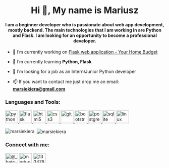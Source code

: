 <h1 align="center">Hi 👋, My name is Mariusz</h1>
<h4 align="center">I am a beginner developer who is passionate about web app development, mostly backend. The main technologies that I am working in are Python and Flask<!--, Django-->. I am looking for an opportunity to become a professional developer.</h4>

- 🔭 I’m currently working on [Flask web application - Your Home Budget](https://github.com/marsiekiera/YHB)

- 🌱 I’m currently learning **Python, Flask<!--, Django-->**

- 🔎 I’m looking for a job as an Intern/Junior Python developer

- 📫 If you want to contact me just drop me an email: **marsiekiera@gmail.com**

<h3 align="left">Languages and Tools:</h3>
<p align="left"> 
    <a href="https://www.python.org" target="_blank"> <img src="https://devicons.github.io/devicon/devicon.git/icons/python/python-original.svg" alt="python" width="40" height="40"/> </a> 
    <a href="https://flask.palletsprojects.com/" target="_blank"> <img src="https://www.vectorlogo.zone/logos/pocoo_flask/pocoo_flask-icon.svg" alt="flask" width="40" height="40"/> </a>
<!--     <a href="https://www.djangoproject.com/" target="_blank"> <img src="https://devicons.github.io/devicon/devicon.git/icons/django/django-original.svg" alt="django" width="40" height="40"/> </a>  -->
    <a href="https://www.w3.org/html/" target="_blank"> <img src="https://devicons.github.io/devicon/devicon.git/icons/html5/html5-original-wordmark.svg" alt="html5" width="40" height="40"/> </a> 
    <a href="https://www.w3schools.com/css/" target="_blank"> <img src="https://devicons.github.io/devicon/devicon.git/icons/css3/css3-original-wordmark.svg" alt="css3" width="40" height="40"/> </a> 
<!--     <a href="https://developer.mozilla.org/en-US/docs/Web/JavaScript" target="_blank"> <img src="https://devicons.github.io/devicon/devicon.git/icons/javascript/javascript-original.svg" alt="javascript" width="40" height="40"/> </a>  -->
    <a href="https://git-scm.com/" target="_blank"> <img src="https://www.vectorlogo.zone/logos/git-scm/git-scm-icon.svg" alt="git" width="40" height="40"/> </a> 
  <a href="https://getbootstrap.com" target="_blank"> <img src="https://devicons.github.io/devicon/devicon.git/icons/bootstrap/bootstrap-plain.svg" alt="bootstrap" width="40" height="40"/> </a> 
    <a href="https://www.postgresql.org" target="_blank"> <img src="https://devicons.github.io/devicon/devicon.git/icons/postgresql/postgresql-original-wordmark.svg" alt="postgresql" width="40" height="40"/> </a> 
  <a href="https://www.sqlite.org/" target="_blank"> <img src="https://www.vectorlogo.zone/logos/sqlite/sqlite-icon.svg" alt="sqlite" width="40" height="40"/> </a>
  <a href="https://www.linux.org/" target="_blank"> <img src="https://devicons.github.io/devicon/devicon.git/icons/linux/linux-original.svg" alt="linux" width="40" height="40"/> </a> </p>

<p><img align="left" src="https://github-readme-stats.vercel.app/api/top-langs?username=marsiekiera&show_icons=true&locale=en&layout=compact" alt="marsiekiera" /></p>

<p>&nbsp;<img align="center" src="https://github-readme-stats.vercel.app/api?username=marsiekiera&show_icons=true&locale=en" alt="marsiekiera" /></p>

<h3 align="left">Connect with me:</h3>
<p align="left">
<a href="https://twitter.com/@_hatchet" target="blank"><img align="center" src="https://cdn.jsdelivr.net/npm/simple-icons@3.0.1/icons/twitter.svg" alt="@_hatchet" height="30" width="40" /></a>
<a href="https://linkedin.com/in/mariusz-siekiera" target="blank"><img align="center" src="https://cdn.jsdelivr.net/npm/simple-icons@3.0.1/icons/linkedin.svg" alt="mariusz-siekiera" height="30" width="40" /></a>
<a href="https://stackoverflow.com/users/13347805" target="blank"><img align="center" src="https://cdn.jsdelivr.net/npm/simple-icons@3.0.1/icons/stackoverflow.svg" alt="13347805" height="30" width="40" /></a>
</p>
